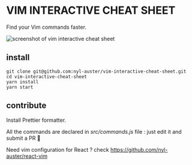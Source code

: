 # VIM INTERACTIVE CHEAT SHEET

Find your Vim commands faster.

![screenshot of vim interactive cheat sheet](https://raw.githubusercontent.com/nyl-auster/vim-interactive-cheat-sheet/master/public/screenshot.png)

## install

```
git clone git@github.com:nyl-auster/vim-interactive-cheat-sheet.git
cd vim-interactive-cheat-sheet
yarn install
yarn start
```

## contribute

Install Prettier formatter.

All the commands are declared in _src/commands.js_ file : just edit it and submit a PR 🦄

Need vim configuration for React ? check https://github.com/nyl-auster/react-vim
